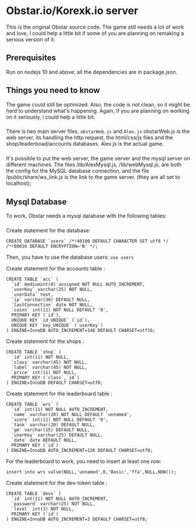 # Obstar.io/Korexk.io server

This is the original Obstar source code.
The game still needs a lot of work and love, I could help a little bit if some of you are planning on remaking a serious version of it.

## Prerequisites

Run on nodejs 10 and above;
all the dependencies are in package.json.

## Things you need to know

The game could still be optimized. Also, the code is not clean, so it might be hard to understand what's happening. Again, if you are planning on working on it seriously, i could help a little bit.

###

There is two main server files, `obstarWeb.js` and `Alex.js`
obstarWeb.js is the web server, its handling the http request, the html/css/js files and the shop/leaderboad/accounts databases.
Alex.js is the actual game.

###

It's possible to put the web server, the game server and the mysql server on different machines.
The files /lib/AlexMysql.js, /lib/webMysql.js, are both the config for the MySQL database connection, and the file /public/share/ws_link.js is the link to the game server. (they are all set to localhost);

## Mysql Database

To work, Obstar needs a mysql database with the following tables:

###

Create statement for the database:

```
CREATE DATABASE `users` /*!40100 DEFAULT CHARACTER SET utf8 */ /*!80016 DEFAULT ENCRYPTION='N' */;
```

Then, you have to use the database users: `use users`

Create statement for the accounts table :

```
CREATE TABLE `acc` (
  `id` mediumint(8) unsigned NOT NULL AUTO_INCREMENT,
  `userKey` varchar(25) NOT NULL,
  `userData` text,
  `ip` varchar(30) DEFAULT NULL,
  `lastConnection` date NOT NULL,
  `coins` int(11) NOT NULL DEFAULT '0',
  PRIMARY KEY (`id`),
  UNIQUE KEY `id_UNIQUE` (`id`),
  UNIQUE KEY `key_UNIQUE` (`userKey`)
) ENGINE=InnoDB AUTO_INCREMENT=146 DEFAULT CHARSET=utf16;
```

Create statement for the shops :

```
CREATE TABLE `shop` (
  `id` int(11) NOT NULL,
  `class` varchar(45) NOT NULL,
  `label` varchar(45) NOT NULL,
  `price` int(11) NOT NULL,
  PRIMARY KEY (`class`,`id`)
) ENGINE=InnoDB DEFAULT CHARSET=utf8;
```

Create statement for the leaderboard table :

```
CREATE TABLE `wrs` (
  `id` int(11) NOT NULL AUTO_INCREMENT,
  `name` varchar(20) NOT NULL DEFAULT 'unnamed',
  `score` int(11) NOT NULL DEFAULT '0',
  `tank` varchar(20) DEFAULT NULL,
  `gm` varchar(15) DEFAULT NULL,
  `userKey` varchar(25) DEFAULT NULL,
  `date` date DEFAULT NULL,
  PRIMARY KEY (`id`)
) ENGINE=InnoDB AUTO_INCREMENT=126 DEFAULT CHARSET=utf8;
```

For the leaderboard to work, you need to insert at least one row:

```
insert into wrs value(NULL,'unnamed',0,'Basic','ffa',NULL,NOW());
```

Create statement for the dev-token table :

```
CREATE TABLE `devs` (
  `id` int(11) NOT NULL AUTO_INCREMENT,
  `password` varchar(25) NOT NULL,
  `level` int(3) NOT NULL,
  PRIMARY KEY (`id`)
) ENGINE=InnoDB AUTO_INCREMENT=3 DEFAULT CHARSET=utf8;
```
